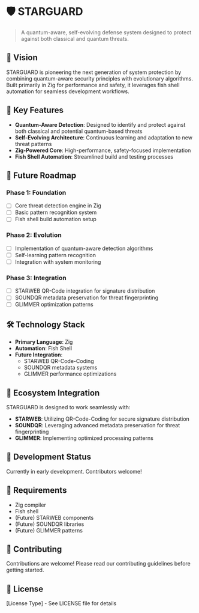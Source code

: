 # 🛡️ STARGUARD

> A quantum-aware, self-evolving defense system designed to protect against both classical and quantum threats.

## 🌟 Vision

STARGUARD is pioneering the next generation of system protection by combining quantum-aware security principles with evolutionary algorithms. Built primarily in Zig for performance and safety, it leverages fish shell automation for seamless development workflows.

## 🔮 Key Features

- **Quantum-Aware Detection**: Designed to identify and protect against both classical and potential quantum-based threats
- **Self-Evolving Architecture**: Continuous learning and adaptation to new threat patterns
- **Zig-Powered Core**: High-performance, safety-focused implementation
- **Fish Shell Automation**: Streamlined build and testing processes

## 🚀 Future Roadmap

### Phase 1: Foundation
- [ ] Core threat detection engine in Zig
- [ ] Basic pattern recognition system
- [ ] Fish shell build automation setup

### Phase 2: Evolution
- [ ] Implementation of quantum-aware detection algorithms
- [ ] Self-learning pattern recognition
- [ ] Integration with system monitoring

### Phase 3: Integration
- [ ] STARWEB QR-Code integration for signature distribution
- [ ] SOUNDQR metadata preservation for threat fingerprinting
- [ ] GLIMMER optimization patterns

## 🛠️ Technology Stack

- **Primary Language**: Zig
- **Automation**: Fish Shell
- **Future Integration**:
  - STARWEB QR-Code-Coding
  - SOUNDQR metadata systems
  - GLIMMER performance optimizations

## 🌌 Ecosystem Integration

STARGUARD is designed to work seamlessly with:
- **STARWEB**: Utilizing QR-Code-Coding for secure signature distribution
- **SOUNDQR**: Leveraging advanced metadata preservation for threat fingerprinting
- **GLIMMER**: Implementing optimized processing patterns

## 🚧 Development Status

Currently in early development. Contributors welcome!

## 📝 Requirements

- Zig compiler
- Fish shell
- (Future) STARWEB components
- (Future) SOUNDQR libraries
- (Future) GLIMMER patterns

## 🤝 Contributing

Contributions are welcome! Please read our contributing guidelines before getting started.

## 📄 License

[License Type] - See LICENSE file for details
